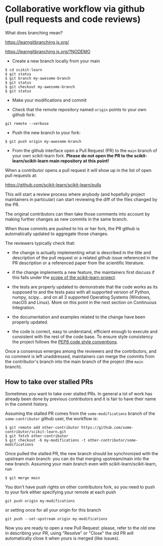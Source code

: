 # Collaborative workflow via github (pull requests and code reviews)

What does branching mean?

https://learngitbranching.js.org/

https://learngitbranching.js.org/?NODEMO

- Create a new branch locally from your main
```
$ cd scikit-learn
$ git status
$ git branch my-awesome-branch
$ git status
$ git checkout my-awesome-branch
$ git status
```
- Make your modifications and commit

- Check that the remote repository named `origin` points to your
  own github fork:
```
git remote --verbose
```

- Push the new branch to your fork:
```
$ git push origin my-awesome-branch
```
- From the github interface open a Pull Request (PR) to the `main`
  branch of your own scikit-learn fork. **Please do not open the PR to the
  scikit-learn/scikit-learn main repository at this point!**

When a contributor opens a pull request it will show up in the list of
open pull requests at:

https://github.com/scikit-learn/scikit-learn/pulls

This will start a review process where anybody (and hopefully project
maintainers in particular) can start reviewing the diff of the files
changed by the PR.

The original contributors can then take those comments into account
by making further changes as new commits in the same branch.

When those commits are pushed to his or her fork, the PR github is
automatically updated to aggregate those changes.

The reviewers typically check that:

- the change is actually implementing what is described in the title and
  description of the pull request or a related github issue referenced
  in the PR description or a referenced paper from the scientific
  literature.
  
- if the change implements a new feature, the maintainers first discuss if
  this falls under the [scope of the scikit-learn project](
  https://scikit-learn.org/stable/faq.html#what-are-the-inclusion-criteria-for-new-algorithms).

- the tests are properly updated to demonstrate that the code works as its
  supposed to and the tests pass with all supported version of
  Python, numpy, scipy... and on all 3 supported Operating Systems
  (Windows, macOS and Linux). More on this point in the next section on
  Continuous Integration.

- the documentation and examples related to the change have been properly
  updated.

- the code is correct, easy to understand, efficient enough to execute
  and consistent with the rest of the code base. To ensure style consistency
  the project follows the [PEP8 code style conventions](
  https://www.python.org/dev/peps/pep-0008/).

Once a consensus emerges among the reviewers and the contributors, and
no comment is left unaddressed, maintainers can merge the commits from
the contributor's branch into the main branch of the project
(the `main` branch).

## How to take over stalled PRs

Sometimes you want to take over stalled PRs.
In general a lot of work has already been done by previous contributors and it is fair to have their name in the commit history.

Assuming the stalled PR comes from the `some-modifications` branch of the `some-contributor` github user, the workflow is:
```
$ git remote add other-contributor https://github.com/some-contributor/scikit-learn.git
$ git fetch other-contributor
$ git checkout -b my-modifications -t other-contributor/some-modifications
```
Once pulled the stalled PR, the new branch should be synchronized with the upstream main branch: you can do that merging upstream/main into the new branch.
Assuming your main branch even with scikit-learn/scikit-learn, run
```
$ git merge main
```
You don't have push rights on other contributors fork, so you need to push to your fork either specifying your remote at each push
```
git push origin my-modifications
```
or setting once for all your origin for this branch
```
git push --set-upstream origin my-modifications
```

Now you are ready to open a new Pull Request: please, refer to the old one in describing your PR, using "Resolve" or "Close" the old PR will automatically
close it when yours is merged (like issues).
